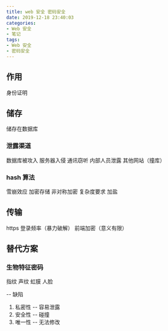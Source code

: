 ```yaml
---
title: web 安全 密码安全
date: 2019-12-18 23:40:03
categories:
- Web 安全
- 笔记
tags: 
- Web 安全
- 密码安全
---
```


## 作用

身份证明

## 储存

储存在数据库

### 泄露渠道

数据库被攻入
服务器入侵
通讯窃听
内部人员泄露
其他网站（撞库）

### hash 算法

雪崩效应
加密存储
非对称加密
复杂度要求
加盐

## 传输

https
登录频率（暴力破解）
前端加密（意义有限）

## 替代方案

### 生物特征密码

指纹
声纹
虹膜
人脸

-- 缺陷

1. 私密性 -- 容易泄露
2. 安全性 -- 碰撞
3. 唯一性 -- 无法修改
